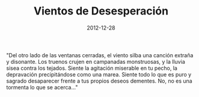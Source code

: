 ﻿---
title: Vientos de Desesperación
summary: Una nota aparecida misteriosamente, pone a investigar a los aventureros una serie de asesinatos. ¿Podrán descubrir lo que ocurre y sobrevivir?
authors:
  - Hugo González
date: 2012-12-28
type: post
categories:
- Comunidad
tags:
- Investigación
- Urbano
- Vermigor
minlevels: "6"
maxlevels: "7"
prices: gratis
session: "2"
mincharacters: "4"
maxcharacters: "5"
eval: no oficial
cover: "vientos_de_desesperacion.jpg"
download: "vientos_de_desesperacion.pdf"
moreinfo: "http://clanlobogris.blogspot.com/"
license: "OGL"
draft: false

---

"Del otro lado de las ventanas cerradas, el viento silba una canción extraña y disonante.
Los truenos crujen en campanadas monstruosas, y la lluvia sisea contra los tejados.
Siente la agitación miserable en tu pecho, la depravación precipitándose como una marea.
Siente todo lo que es puro y sagrado desaparecer frente a tus propios deseos dementes.
No, no es una tormenta lo que se acerca..."


